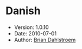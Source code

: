 Danish
======

* Version: 1.0.10
* Date: 2010-07-01
* Author: [Brian Dahlstroem](http://sourceforge.net/users/dahlsoft/)
